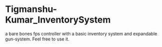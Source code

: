 # Tigmanshu-Kumar_InventorySystem

a bare bones fps controller with a basic inventory system and expandable gun-system. Feel free to use it.


